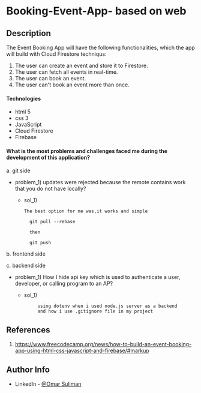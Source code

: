 # Booking-Event-App- based on web


## Description
The Event Booking App will have the following functionalities, which the app will build with Cloud Firestore techniqus:

1) The user can create an event and store it to Firestore.
2) The user can fetch all events in real-time.
3) The user can book an event.
4) The user can't book an event more than once.



#### Technologies

- html 5
- css 3
- JavaScript
- Cloud Firestore 
- Firebase

#### What is the most problems and challenges faced me during the development of this application?

a. git side
   - problem_1) updates were rejected because the remote contains work that you do not have locally?
        -   sol_1)
               
                The best option for me was,it works and simple

                  git pull --rebase

                  then

                  git push


b. frontend side




c. backend side
-    problem_1) How I hide api key which is used to authenticate a user, developer, or calling program to an AP? 
       -   sol_1)
                   
                    using dotenv when i used node.js server as a backend 
                    and how i use .gitignore file in my project


## References

1) https://www.freecodecamp.org/news/how-to-build-an-event-booking-app-using-html-css-javascript-and-firebase/#markup

## Author Info

- LinkedIn - [@Omar Suliman](https://www.linkedin.com/in/omar-abusabha)

